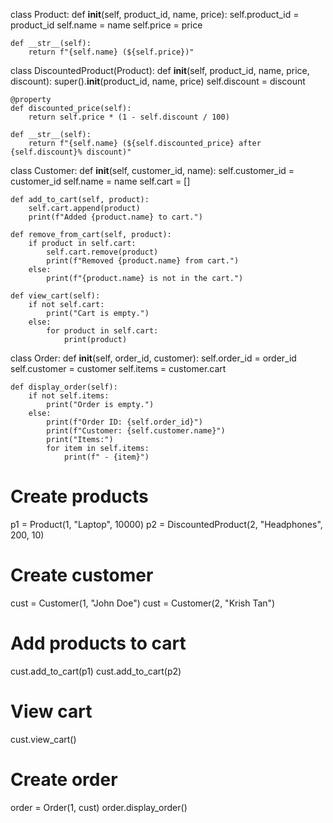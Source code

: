 class Product:
    def __init__(self, product_id, name, price):
        self.product_id = product_id
        self.name = name
        self.price = price
    
    def __str__(self):
        return f"{self.name} (${self.price})"

class DiscountedProduct(Product):
    def __init__(self, product_id, name, price, discount):
        super().__init__(product_id, name, price)
        self.discount = discount
    
    @property
    def discounted_price(self):
        return self.price * (1 - self.discount / 100)
    
    def __str__(self):
        return f"{self.name} (${self.discounted_price} after {self.discount}% discount)"

class Customer:
    def __init__(self, customer_id, name):
        self.customer_id = customer_id
        self.name = name
        self.cart = []

    def add_to_cart(self, product):
        self.cart.append(product)
        print(f"Added {product.name} to cart.")
    
    def remove_from_cart(self, product):
        if product in self.cart:
            self.cart.remove(product)
            print(f"Removed {product.name} from cart.")
        else:
            print(f"{product.name} is not in the cart.")

    def view_cart(self):
        if not self.cart:
            print("Cart is empty.")
        else:
            for product in self.cart:
                print(product)

class Order:
    def __init__(self, order_id, customer):
        self.order_id = order_id
        self.customer = customer
        self.items = customer.cart

    def display_order(self):
        if not self.items:
            print("Order is empty.")
        else:
            print(f"Order ID: {self.order_id}")
            print(f"Customer: {self.customer.name}")
            print("Items:")
            for item in self.items:
                print(f" - {item}")

# Create products
p1 = Product(1, "Laptop", 10000)
p2 = DiscountedProduct(2, "Headphones", 200, 10)

# Create customer
cust = Customer(1, "John Doe")
cust = Customer(2, "Krish Tan")

# Add products to cart
cust.add_to_cart(p1)
cust.add_to_cart(p2)

# View cart
cust.view_cart()

# Create order
order = Order(1, cust)
order.display_order()

